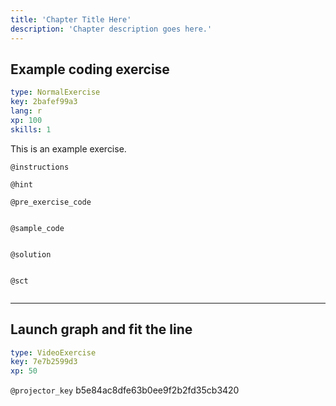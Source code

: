 ```yaml
---
title: 'Chapter Title Here'
description: 'Chapter description goes here.'
---
```


## Example coding exercise

```yaml
type: NormalExercise
key: 2bafef99a3
lang: r
xp: 100
skills: 1
```

This is an example exercise.

`@instructions`


`@hint`


`@pre_exercise_code`
```{r}

```

`@sample_code`
```{r}

```

`@solution`
```{r}

```

`@sct`
```{r}

```

---

## Launch graph and fit the line

```yaml
type: VideoExercise
key: 7e7b2599d3
xp: 50
```

`@projector_key`
b5e84ac8dfe63b0ee9f2b2fd35cb3420
